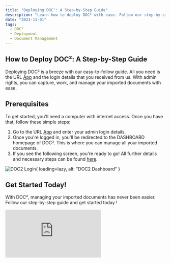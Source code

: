 ```yaml
---
title: "Deploying DOC²: A Step-by-Step Guide"
description: "Learn how to deploy DOC² with ease. Follow our step-by-step guide and manage your imported documents efficiently. Get started today!"
date: "2021-11-01"
tags:
  - DOC²
  - Deployment
  - Document Management
---
```


## How to Deploy DOC²: A Step-by-Step Guide

Deploying DOC² is a breeze with our easy-to-follow guide. All you need is the URL [App](https://app.polydocs.io/) and the login details that you received from us. With admin rights, you can capture, work, and manage your imported documents with ease.

## Prerequisites

To get started, you'll need a computer with internet access. Once you have that, follow these simple steps:

1. Go to the URL [App](https://app.polydocs.io/) and enter your admin login details.
2. Once you're logged in, you'll be redirected to the DASHBOARD homepage of DOC². This is where you can manage all your imported documents.
3. If you see the following screen, you're ready to go! All further details and necessary steps can be found [here](https://docs.polydocs.io/doc2/document-validation/).

![DOC2 Login](/_images/doc2/Deployment/DOC2_Deployment_Dashboard.png){ loading=lazy, alt: "DOC2 Dashboard" }

## Get Started Today!

With DOC², managing your imported documents has never been easier. Follow our step-by-step guide and get started today !

<div class='video-container'>
  <iframe src="https://www.youtube.com/embed/VIDEO_ID_HERE" frameborder="0" allowfullscreen></iframe>
</div>
